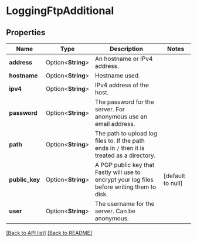 # LoggingFtpAdditional

## Properties

Name | Type | Description | Notes
------------ | ------------- | ------------- | -------------
**address** | Option<**String**> | An hostname or IPv4 address. | 
**hostname** | Option<**String**> | Hostname used. | 
**ipv4** | Option<**String**> | IPv4 address of the host. | 
**password** | Option<**String**> | The password for the server. For anonymous use an email address. | 
**path** | Option<**String**> | The path to upload log files to. If the path ends in `/` then it is treated as a directory. | 
**public_key** | Option<**String**> | A PGP public key that Fastly will use to encrypt your log files before writing them to disk. | [default to null]
**user** | Option<**String**> | The username for the server. Can be anonymous. | 

[[Back to API list]](../README.md#documentation-for-api-endpoints) [[Back to README]](../README.md)


